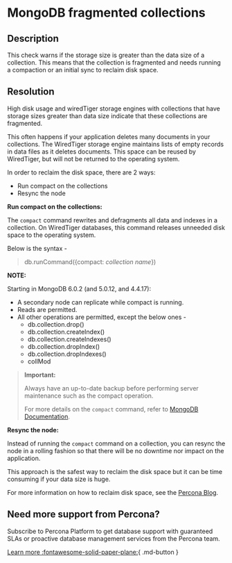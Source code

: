 # MongoDB fragmented collections

## Description
This check warns if the storage size is greater than the data size of a collection. This means that the collection is fragmented and needs running a compaction or an initial sync to reclaim disk space.

## Resolution

High disk usage and wiredTiger storage engines with collections that have storage sizes greater than data size indicate that these collections are fragmented. 

This often happens if your application deletes many documents in your collections. The WiredTiger storage engine maintains lists of empty records in data files as it deletes documents. This space can be reused by WiredTiger, but will not be returned to the operating system. 

In order to reclaim the disk space, there are 2 ways:

- Run compact on the collections
- Resync the node

**Run compact on the collections:**

The `compact` command rewrites and defragments all data and indexes in a collection. On WiredTiger databases, this command releases unneeded disk space to the operating system.

Below is the syntax -
> db.runCommand({compact: _collection name_})

**NOTE:**

  Starting in MongoDB 6.0.2 (and 5.0.12, and 4.4.17):
  
- A secondary node can replicate while compact is running.
- Reads are permitted.
- All other operations are permitted, except the below ones -
  - db.collection.drop()
  - db.collection.createIndex()
  - db.collection.createIndexes()
  - db.collection.dropIndex()
  - db.collection.dropIndexes()
  - collMod

> **Important:**
> 
>  Always have an up-to-date backup before performing server maintenance such as the compact operation.
> 
> For more details on the `compact` command, refer to [MongoDB Documentation](https://www.mongodb.com/docs/manual/reference/command/compact/).

  
**Resync the node:**
  
Instead of running the `compact` command on a collection, you can resync the node in a rolling fashion so that there will be no downtime nor impact on the application.

This approach is the safest way to reclaim the disk space but it can be time consuming if your data size is huge.

For more information on how to reclaim disk space, see the [Percona Blog](https://www.percona.com/blog/how-to-reclaim-disk-space-in-percona-server-for-mongodb/).


## Need more support from Percona?
Subscribe to Percona Platform to get database support with guaranteed SLAs or proactive database management services from the Percona team.

[Learn more :fontawesome-solid-paper-plane:](https://per.co.na/subscribe){ .md-button }
